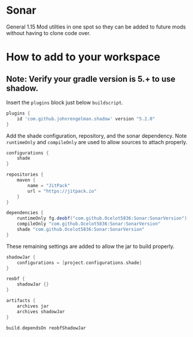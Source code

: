 # Sonar

General 1.15 Mod utilties in one spot so they can be added to future mods without having to clone code over.

# How to add to your workspace

## Note: Verify your gradle version is 5.+ to use shadow.
Insert the `plugins` block just below `buildscript`.

```gradle
plugins {
    id 'com.github.johnrengelman.shadow' version "5.2.0"
}
```

Add the shade configuration, repository, and the sonar dependency. Note `runtimeOnly` and `compileOnly` are used to allow sources to attach properly.

```gradle
configurations {
    shade
}

repositories {
    maven {
        name = "JitPack"
        url = "https://jitpack.io"
    }
}

dependencies {
    runtimeOnly fg.deobf("com.github.Ocelot5836:Sonar:SonarVersion")
    compileOnly "com.github.Ocelot5836:Sonar:SonarVersion"
    shade "com.github.Ocelot5836:Sonar:SonarVersion"
}
```

These remaining settings are added to allow the jar to build properly.

```gradle
shadowJar {
    configurations = [project.configurations.shade]
}

reobf {
    shadowJar {}
}

artifacts {
    archives jar
    archives shadowJar
}

build.dependsOn reobfShadowJar
```
